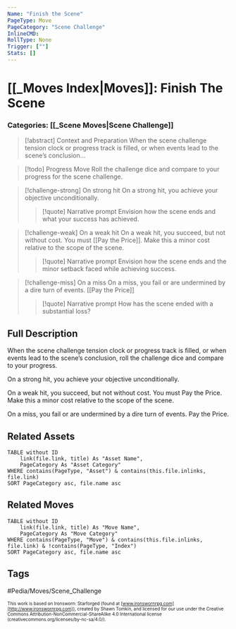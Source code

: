 ```yaml
---
Name: "Finish the Scene"
PageType: Move
PageCategory: "Scene Challenge"
InlineCMD:
RollType: None
Trigger: [""] 
Stats: []
---
```

# [[_Moves Index|Moves]]: Finish The Scene
### Categories: [[_Scene Moves|Scene Challenge]]
>[!abstract]  Context and Preparation
>When the scene challenge tension clock or progress track is filled, or when events lead to the scene’s conclusion...

> [!todo] Progress Move
> Roll the challenge dice and compare to your progress for the scene challenge.

> [!challenge-strong] On strong hit
> On a strong hit, you achieve your objective unconditionally. 
> > [!quote] Narrative prompt
> > Envision how the scene ends and what your success has achieved.

> [!challenge-weak] On a weak hit
> On a weak hit, you succeed, but not without cost. You must [[Pay the Price]]. Make this a minor cost relative to the scope of the scene.
> > [!quote] Narrative prompt
> > Envision how the scene ends and the minor setback faced while achieving success.

> [!challenge-miss] On a miss
> On a miss, you fail or are undermined by a dire turn of events. [[Pay the Price]]
> > [!quote] Narrative prompt
> > How has the scene ended with a substantial loss?

## Full Description
When the scene challenge tension clock or progress track is filled, or when events lead to the scene’s conclusion, roll the challenge dice and compare to your progress. 

On a strong hit, you achieve your objective unconditionally. 

On a weak hit, you succeed, but not without cost. You must Pay the Price. Make this a minor cost relative to the scope of the scene.

On a miss, you fail or are undermined by a dire turn of events. Pay the Price.

## Related Assets
```dataview
TABLE without ID
	link(file.link, title) As "Asset Name",
	PageCategory As "Asset Category"
WHERE contains(PageType, "Asset") & contains(this.file.inlinks, file.link)
SORT PageCategory asc, file.name asc
```

## Related Moves
```dataview
TABLE without ID
	link(file.link, title) As "Move Name",
	PageCategory As "Move Category"
WHERE contains(PageType, "Move") & contains(this.file.inlinks, file.link) & !contains(PageType, "Index")
SORT PageCategory asc, file.name asc
```

## Tags
#Pedia/Moves/Scene_Challenge 

<font size=-2>This work is based on Ironsworn: Starforged (found at [www.ironswornrpg.com](http://www.ironswornrpg.com)), created by Shawn Tomkin, and licensed for our use under the Creative Commons Attribution-NonCommercial-ShareAlike 4.0 International license  (creativecommons.org/licenses/by-nc-sa/4.0/).</font>

